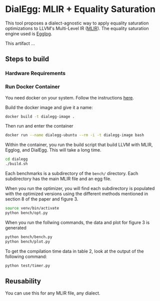 # DialEgg: MLIR + Equality Saturation
This tool proposes a dialect-agnostic way to apply equality saturation optimizations to LLVM's Multi-Level IR ([MLIR](https://mlir.llvm.org/)).
The equality saturation engine used is [Egglog](https://github.com/egraphs-good/egglog).

This artifact ...

## Steps to build

### Hardware Requirements

### Run Docker Container
You need docker on your system. Follow the instructions [here](https://docs.docker.com/get-started/get-docker/).

Build the docker image and give it a name:
```bash
docker build -t dialegg-image .
```

Then run and enter the container
```bash
docker run --name dialegg-ubuntu --rm -i -t dialegg-image bash
```

Within the container, you run the build script that build LLVM with MLIR, Egglog, and DialEgg. This will take a long time.
```bash
cd dialegg
./build.sh
```

Each benchmarks is a subdirectory of the `bench/` directory.
Each subdirectory has the main MLIR file and an egg file.

When you run the optimizer, you will find each subdirectory is populated with the optimized versions using the different methods mentioned in section 8 of the paper and figure 3.
```bash
source venv/bin/activate
python bench/opt.py
```

When you run the follwing commands, the data and plot for figure 3 is generated
```bash
python bench/bench.py
python bench/plot.py
```

To get the compilation time data in table 2, look at the output of the following command:
```bash
python test/timer.py
```

## Reusability
You can use this for any MLIR file, any dialect.